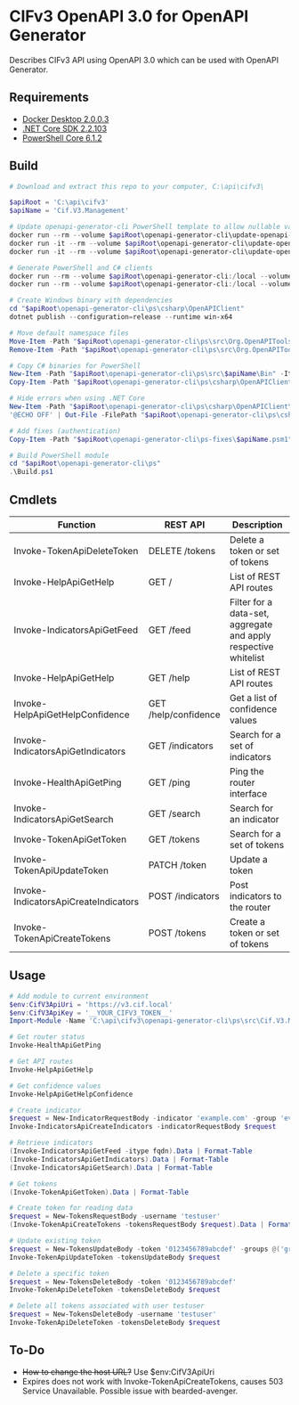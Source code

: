 # CIFv3 OpenAPI 3.0 for OpenAPI Generator
Describes CIFv3 API using OpenAPI 3.0 which can be used with OpenAPI Generator.

## Requirements
- [Docker Desktop 2.0.0.3](https://www.docker.com/products/docker-desktop)
- [.NET Core SDK 2.2.103](https://dotnet.microsoft.com/download)
- [PowerShell Core 6.1.2](https://github.com/PowerShell/PowerShell)

## Build
```powershell
# Download and extract this repo to your computer, C:\api\cifv3\

$apiRoot = 'C:\api\cifv3'
$apiName = 'Cif.V3.Management'

# Update openapi-generator-cli PowerShell template to allow nullable variables
docker run --rm --volume $apiRoot\openapi-generator-cli\update-openapi-generator-cli:/mnt/tmp openapitools/openapi-generator-cli sh -c "cp /opt/openapi-generator/modules/openapi-generator-cli/target/*.jar /mnt/tmp/bin"
docker run -it --rm --volume $apiRoot\openapi-generator-cli\update-openapi-generator-cli:/mnt/tmp crazymax/7zip sh -c "cd /mnt/tmp && 7z u bin/openapi-generator-cli.jar powershell"
docker run -it --rm --volume $apiRoot\openapi-generator-cli\update-openapi-generator-cli:/mnt/tmp crazymax/7zip sh -c "cd /mnt/tmp && 7z u bin/openapi-generator-cli.jar csharp"

# Generate PowerShell and C# clients
docker run --rm --volume $apiRoot\openapi-generator-cli:/local --volume $apiRoot\openapi-generator-cli\update-openapi-generator-cli\bin\openapi-generator-cli.jar:/opt/openapi-generator/modules/openapi-generator-cli/target/openapi-generator-cli.jar openapitools/openapi-generator-cli generate --generator-name powershell --input-spec /local/cifv3.yaml --output /local/ps --additional-properties packageName=$apiName
docker run --rm --volume $apiRoot\openapi-generator-cli:/local --volume $apiRoot\openapi-generator-cli\update-openapi-generator-cli\bin\openapi-generator-cli.jar:/opt/openapi-generator/modules/openapi-generator-cli/target/openapi-generator-cli.jar openapitools/openapi-generator-cli generate --generator-name csharp --input-spec /local/cifv3.yaml --output /local/ps/csharp/OpenAPIClient --additional-properties packageName=$apiName,packageVersion=0.0.4,targetFramework=v5.0,netCoreProjectFile=true

# Create Windows binary with dependencies
cd "$apiRoot\openapi-generator-cli\ps\csharp\OpenAPIClient"
dotnet publish --configuration=release --runtime win-x64

# Move default namespace files
Move-Item -Path "$apiRoot\openapi-generator-cli\ps\src\Org.OpenAPITools\*" -Destination "$apiRoot\openapi-generator-cli\ps\src\$apiName" -Force
Remove-Item -Path "$apiRoot\openapi-generator-cli\ps\src\Org.OpenAPITools" -Recurse

# Copy C# binaries for PowerShell
New-Item -Path "$apiRoot\openapi-generator-cli\ps\src\$apiName\Bin" -ItemType Directory -Force
Copy-Item -Path "$apiRoot\openapi-generator-cli\ps\csharp\OpenAPIClient\src\$apiName\bin\Release\netstandard1.3\win-x64\publish\*.dll" -Destination "$apiRoot\openapi-generator-cli\ps\src\$apiName\Bin\"

# Hide errors when using .NET Core
New-Item -Path "$apiRoot\openapi-generator-cli\ps\csharp\OpenAPIClient\bin" -ItemType Directory -Force
'@ECHO OFF' | Out-File -FilePath "$apiRoot\openapi-generator-cli\ps\csharp\OpenAPIClient\build.bat" -Encoding ascii

# Add fixes (authentication)
Copy-Item -Path "$apiRoot\openapi-generator-cli\ps-fixes\$apiName.psm1" -Destination "$apiRoot\openapi-generator-cli\ps\src\$apiName\"

# Build PowerShell module
cd "$apiRoot\openapi-generator-cli\ps"
.\Build.ps1
```

## Cmdlets
| Function                             | REST API             | Description
|--------------------------------------|----------------------|-------------
| Invoke-TokenApiDeleteToken           | DELETE /tokens       | Delete a token or set of tokens
| Invoke-HelpApiGetHelp                | GET /                | List of REST API routes
| Invoke-IndicatorsApiGetFeed          | GET /feed            | Filter for a data-set, aggregate and apply respective whitelist
| Invoke-HelpApiGetHelp                | GET /help            | List of REST API routes
| Invoke-HelpApiGetHelpConfidence      | GET /help/confidence | Get a list of confidence values
| Invoke-IndicatorsApiGetIndicators    | GET /indicators      | Search for a set of indicators
| Invoke-HealthApiGetPing              | GET /ping            | Ping the router interface
| Invoke-IndicatorsApiGetSearch        | GET /search          | Search for an indicator
| Invoke-TokenApiGetToken              | GET /tokens          | Search for a set of tokens
| Invoke-TokenApiUpdateToken           | PATCH /token         | Update a token
| Invoke-IndicatorsApiCreateIndicators | POST /indicators     | Post indicators to the router
| Invoke-TokenApiCreateTokens          | POST /tokens         | Create a token or set of tokens

## Usage
```powershell
# Add module to current environment
$env:CifV3ApiUri = 'https://v3.cif.local'
$env:CifV3ApiKey = '__YOUR_CIFV3_TOKEN__'
Import-Module -Name 'C:\api\cifv3\openapi-generator-cli\ps\src\Cif.V3.Management'

# Get router status
Invoke-HealthApiGetPing

# Get API routes
Invoke-HelpApiGetHelp

# Get confidence values
Invoke-HelpApiGetHelpConfidence

# Create indicator
$request = New-IndicatorRequestBody -indicator 'example.com' -group 'everyone' -provider 'me@me.com' -tags @('tag1', 'tag2')
Invoke-IndicatorsApiCreateIndicators -indicatorRequestBody $request

# Retrieve indicators
(Invoke-IndicatorsApiGetFeed -itype fqdn).Data | Format-Table
(Invoke-IndicatorsApiGetIndicators).Data | Format-Table
(Invoke-IndicatorsApiGetSearch).Data | Format-Table

# Get tokens
(Invoke-TokenApiGetToken).Data | Format-Table

# Create token for reading data
$request = New-TokensRequestBody -username 'testuser'
(Invoke-TokenApiCreateTokens -tokensRequestBody $request).Data | Format-Table

# Update existing token
$request = New-TokensUpdateBody -token '0123456789abcdef' -groups @('group1', 'group2')
Invoke-TokenApiUpdateToken -tokensUpdateBody $request

# Delete a specific token
$request = New-TokensDeleteBody -token '0123456789abcdef'
Invoke-TokenApiDeleteToken -tokensDeleteBody $request

# Delete all tokens associated with user testuser
$request = New-TokensDeleteBody -username 'testuser'
Invoke-TokenApiDeleteToken -tokensDeleteBody $request
```

## To-Do
- ~~How to change the host URL?~~ Use $env:CifV3ApiUri
- Expires does not work with Invoke-TokenApiCreateTokens, causes 503 Service Unavailable. Possible issue with bearded-avenger.
